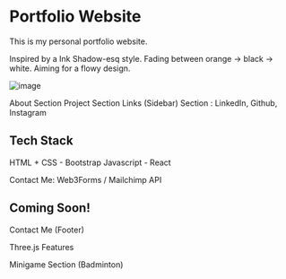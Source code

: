 # Portfolio Website
This is my personal portfolio website.

Inspired by a Ink Shadow-esq style. Fading between orange -> black -> white. Aiming for a flowy design.

![image](https://github.com/user-attachments/assets/b024cbaa-36e8-42a8-b981-b24d1a4a8757)

About Section
Project Section
Links (Sidebar) Section : LinkedIn, Github, Instagram

Tech Stack
----
HTML + CSS - Bootstrap
Javascript - React

Contact Me: Web3Forms / Mailchimp API

Coming Soon!
---
Contact Me (Footer)

Three.js Features

Minigame Section (Badminton)
